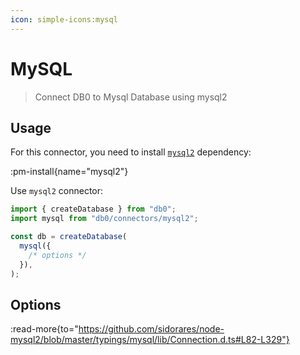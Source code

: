 ```yaml
---
icon: simple-icons:mysql
---
```


# MySQL

> Connect DB0 to Mysql Database using mysql2

## Usage

For this connector, you need to install [`mysql2`](https://www.npmjs.com/package/mysql2) dependency:

:pm-install{name="mysql2"}

Use `mysql2` connector:

```js
import { createDatabase } from "db0";
import mysql from "db0/connectors/mysql2";

const db = createDatabase(
  mysql({
    /* options */
  }),
);
```

## Options

:read-more{to="https://github.com/sidorares/node-mysql2/blob/master/typings/mysql/lib/Connection.d.ts#L82-L329"}
